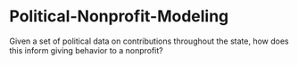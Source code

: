 # Political-Nonprofit-Modeling
Given a set of political data on contributions throughout the state, how does this inform giving behavior to a nonprofit? 
